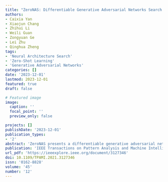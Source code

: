 ```yaml
---
title: "ZeroNAS: Differentiable Generative Adversarial Networks Search for Zero-Shot Learning"
authors:
- Caixia Yan
- Xiaojun Chang
- Zhihui Li
- Weili Guan
- Zongyuan Ge
- Lei Zhu
- Qinghua Zheng
tags:
- 'Neural Architecture Search'
- 'Zero-Shot Learning'
- 'Generative Adversarial Networks'
categories: []
date: '2023-12-01'
lastmod: 2023-12-01
featured: true
draft: false

# Featured image
image:
  caption: ''
  focal_point: ''
  preview_only: false

projects: []
publishDate: '2023-12-01'
publication_types:
- '2'
abstract: 'ZeroNAS presents a differentiable generative adversarial network architecture search method specifically designed for zero-shot learning (ZSL). The approach optimizes both generator and discriminator architectures, leading to significant improvements in ZSL and generalized ZSL tasks across various datasets.'
publication: 'IEEE Transactions on Pattern Analysis and Machine Intelligence'
url_pdf: 'https://ieeexplore.ieee.org/document/3127346'
doi: 10.1109/TPAMI.2021.3127346
issn: '0162-8828'
volume: '45'
number: '12'
---
```

